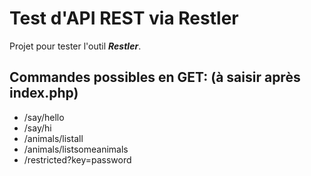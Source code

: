 # Test d'API REST via Restler
Projet pour tester l'outil ***Restler***.
## Commandes possibles en GET: (à saisir après index.php)
* /say/hello
* /say/hi
* /animals/listall
* /animals/listsomeanimals
* /restricted?key=password